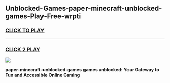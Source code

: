 
## Unblocked-Games-paper-minecraft-unblocked-games-Play-Free-wrpti
<h3>
<a href="https://premium76.site?title=paper-minecraft-unblocked-games&ref=20A">CLICK TO PLAY</a></h3>
<hr>

<h3>
<a href="https://premium76.site?title=paper-minecraft-unblocked-games&ref=20A">CLICK 2 PLAY</a>
  
</h3>

<a href="https://premium76.site?title=paper-minecraft-unblocked-games&ref=20A"><img src="https://clearcache.store/games.png"></a>


**paper-minecraft-unblocked-games games unblocked: Your Gateway to Fun and Accessible Online Gaming**
